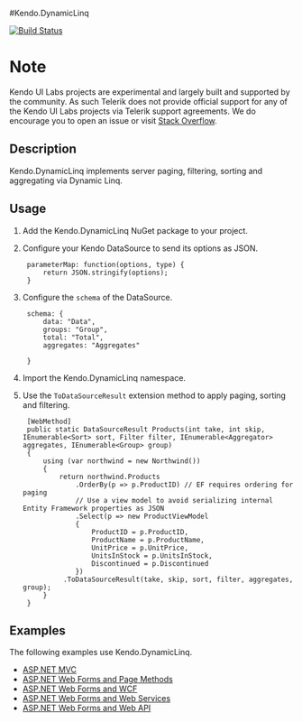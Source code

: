 #Kendo.DynamicLinq

[![Build Status](https://travis-ci.org/kendo-labs/dlinq-helpers.svg?branch=master)](https://travis-ci.org/kendo-labs/dlinq-helpers)

# Note
Kendo UI Labs projects are experimental and largely built and supported by the community.  As such Telerik does not provide official support for any of the Kendo UI Labs projects via Telerik support agreements.  We do encourage you to open an issue or visit [Stack Overflow](http://www.stackoverflow.com).

## Description
Kendo.DynamicLinq implements server paging, filtering, sorting and aggregating via Dynamic Linq.


## Usage
1. Add the Kendo.DynamicLinq NuGet package to your project.
1. Configure your Kendo DataSource to send its options as JSON.

        parameterMap: function(options, type) {
            return JSON.stringify(options);
        }
1. Configure the `schema` of the DataSource.

        schema: {
            data: "Data",
            groups: "Group",
            total: "Total",
            aggregates: "Aggregates"

        }
1. Import the Kendo.DynamicLinq namespace.
1. Use the `ToDataSourceResult` extension method to apply paging, sorting and filtering.

        [WebMethod]
        public static DataSourceResult Products(int take, int skip, IEnumerable<Sort> sort, Filter filter, IEnumerable<Aggregator> aggregates, IEnumerable<Group> group)
        {
            using (var northwind = new Northwind())
            {
                return northwind.Products
                    .OrderBy(p => p.ProductID) // EF requires ordering for paging
                    // Use a view model to avoid serializing internal Entity Framework properties as JSON
                    .Select(p => new ProductViewModel
                    {
                        ProductID = p.ProductID,
                        ProductName = p.ProductName,
                        UnitPrice = p.UnitPrice,
                        UnitsInStock = p.UnitsInStock,
                        Discontinued = p.Discontinued
                    })
                 .ToDataSourceResult(take, skip, sort, filter, aggregates, group);
            }
        }

## Examples

The following examples use Kendo.DynamicLinq.

- [ASP.NET MVC](https://github.com/telerik/kendo-examples-asp-net-mvc/tree/master/grid-crud)
- [ASP.NET Web Forms and Page Methods](https://github.com/telerik/kendo-examples-asp-net/tree/master/grid-page-methods-crud)
- [ASP.NET Web Forms and WCF](https://github.com/telerik/kendo-examples-asp-net/tree/master/grid-wcf-crud)
- [ASP.NET Web Forms and Web Services](https://github.com/telerik/kendo-examples-asp-net/tree/master/grid-web-service-crud)
- [ASP.NET Web Forms and Web API](https://github.com/telerik/kendo-examples-asp-net/tree/master/grid-webapi-crud)
